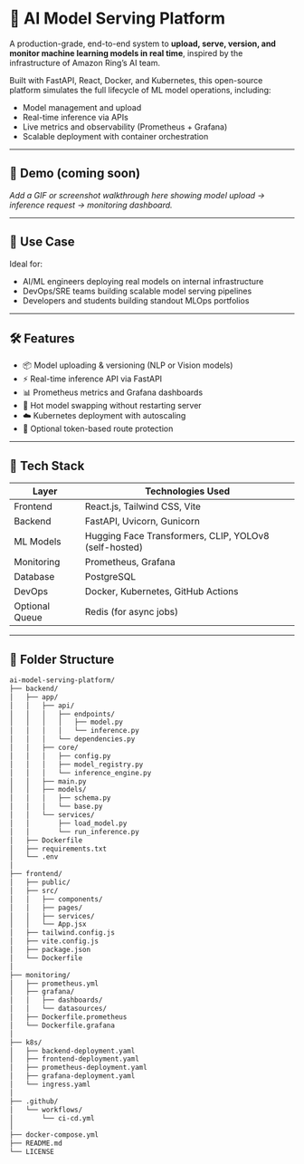 # 🧠 AI Model Serving Platform

A production-grade, end-to-end system to **upload, serve, version, and monitor machine learning models in real time**, inspired by the infrastructure of Amazon Ring’s AI team.

Built with FastAPI, React, Docker, and Kubernetes, this open-source platform simulates the full lifecycle of ML model operations, including:

- Model management and upload
- Real-time inference via APIs
- Live metrics and observability (Prometheus + Grafana)
- Scalable deployment with container orchestration

---

## 📸 Demo (coming soon)

*Add a GIF or screenshot walkthrough here showing model upload → inference request → monitoring dashboard.*

---

## 🎯 Use Case

Ideal for:
- AI/ML engineers deploying real models on internal infrastructure
- DevOps/SRE teams building scalable model serving pipelines
- Developers and students building standout MLOps portfolios

---

## 🛠 Features

- 📦 Model uploading & versioning (NLP or Vision models)
- ⚡ Real-time inference API via FastAPI
- 📊 Prometheus metrics and Grafana dashboards
- 🔁 Hot model swapping without restarting server
- ☁️ Kubernetes deployment with autoscaling
- 🔐 Optional token-based route protection

---

## 🧱 Tech Stack

| Layer         | Technologies Used                                                  |
|---------------|--------------------------------------------------------------------|
| Frontend      | React.js, Tailwind CSS, Vite                                       |
| Backend       | FastAPI, Uvicorn, Gunicorn                                         |
| ML Models     | Hugging Face Transformers, CLIP, YOLOv8 (self-hosted)              |
| Monitoring    | Prometheus, Grafana                                                |
| Database      | PostgreSQL                                                         |
| DevOps        | Docker, Kubernetes, GitHub Actions                                 |
| Optional Queue| Redis (for async jobs)                                             |

---

## 📁 Folder Structure

```bash
ai-model-serving-platform/
├── backend/
│   ├── app/
│   │   ├── api/
│   │   │   ├── endpoints/
│   │   │   │   ├── model.py
│   │   │   │   └── inference.py
│   │   │   └── dependencies.py
│   │   ├── core/
│   │   │   ├── config.py
│   │   │   ├── model_registry.py
│   │   │   └── inference_engine.py
│   │   ├── main.py
│   │   ├── models/
│   │   │   ├── schema.py
│   │   │   └── base.py
│   │   └── services/
│   │       ├── load_model.py
│   │       └── run_inference.py
│   ├── Dockerfile
│   ├── requirements.txt
│   └── .env
│
├── frontend/
│   ├── public/
│   ├── src/
│   │   ├── components/
│   │   ├── pages/
│   │   ├── services/
│   │   └── App.jsx
│   ├── tailwind.config.js
│   ├── vite.config.js
│   ├── package.json
│   └── Dockerfile
│
├── monitoring/
│   ├── prometheus.yml
│   ├── grafana/
│   │   ├── dashboards/
│   │   └── datasources/
│   ├── Dockerfile.prometheus
│   └── Dockerfile.grafana
│
├── k8s/
│   ├── backend-deployment.yaml
│   ├── frontend-deployment.yaml
│   ├── prometheus-deployment.yaml
│   ├── grafana-deployment.yaml
│   └── ingress.yaml
│
├── .github/
│   └── workflows/
│       └── ci-cd.yml
│
├── docker-compose.yml
├── README.md
└── LICENSE
